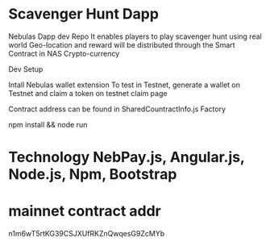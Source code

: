 # Scavenger Hunt Dapp
Nebulas Dapp dev Repo
It enables players to play scavenger hunt using real world Geo-location and reward will be distributed through the Smart Contract in NAS Crypto-currency

Dev Setup

Intall Nebulas wallet extension To test in Testnet, generate a wallet on Testnet and claim a token on testnet claim page

Contract address can be found in SharedCountractInfo.js Factory

npm install && node run

# Technology NebPay.js, Angular.js, Node.js, Npm, Bootstrap

# mainnet contract addr

n1m6wT5rtKG39CSJXUfRKZnQwqesG9ZcMYb
